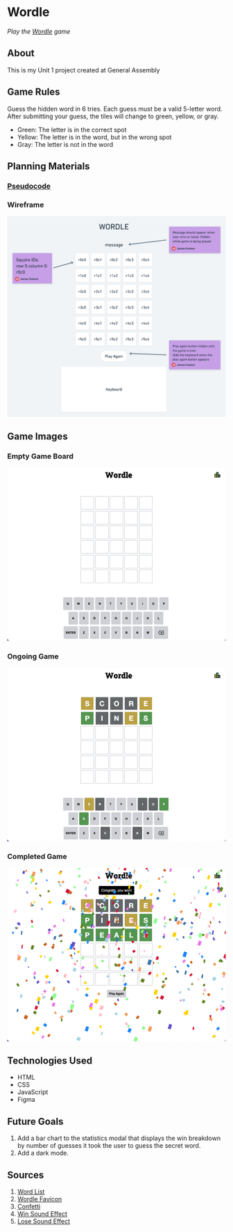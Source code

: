 # Wordle
*Play the [Wordle](https://james-hudson-wordle.netlify.app/) game*

## About
This is my Unit 1 project created at General Assembly

## Game Rules
Guess the hidden word in 6 tries. Each guess must be a valid 5-letter word. After submitting your guess, the tiles will change to green, yellow, or gray. 
- Green: The letter is in the correct spot
- Yellow: The letter is in the word, but in the wrong spot
- Gray: The letter is not in the word

## Planning Materials
### [Pseudocode](https://docs.google.com/document/d/1B1-6lsdafm1LRVMT_wPzDoH1kHZZG1LW2v_xrc0uLLk/edit)
### Wireframe
![Wireframe](Assets/Wordle%20wireframe@2x.png)

## Game Images
### Empty Game Board
![Empty Game Board](Assets/wordle-start.png)

### Ongoing Game
![Ongoing Game](Assets/wordle-progress.png)

### Completed Game
![Completed Game](Assets/wordle-win.png)

## Technologies Used 
- HTML
- CSS
- JavaScript
- Figma

## Future Goals
1. Add a bar chart to the statistics modal that displays the win breakdown by number of guesses it took the user to guess the secret word.
2. Add a dark mode.

## Sources
1. [Word List](https://www-cs-faculty.stanford.edu/~knuth/sgb-words.txt)
2. [Wordle Favicon](https://www.google.com/search?q=wordle+favicon&sxsrf=ALiCzsZFf9A7hapwiABzy7IuvuwZyWjgBw:1663264375391&source=lnms&tbm=isch&sa=X&ved=2ahUKEwjp3YzSrpf6AhXurYkEHXQHCwMQ_AUoAXoECAEQAw&biw=1200&bih=1180&dpr=0.8#imgrc=SoFy3_hW5X4kdM)
3. [Confetti](https://github.com/SEI-Remote/confetti/blob/main/confetti.js)
4. [Win Sound Effect](https://davidandshark.com/guessing-game/audio/kazoo.wav)
5. [Lose Sound Effect](https://www.youtube.com/watch?v=bceGNIg-rqI)